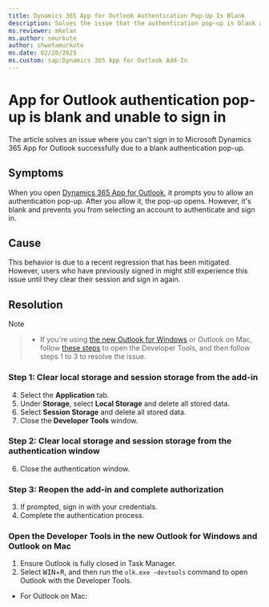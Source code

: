 ```yaml
---
title: Dynamics 365 App for Outlook Authentication Pop-Up Is Blank
description: Solves the issue that the authentication pop-up is blank and you can't sign in to Dynamics 365 App for Outlook.
ms.reviewer: mkelan
ms.author: smurkute
author: shwetamurkute
ms.date: 02/20/2025
ms.custom: sap:Dynamics 365 App for Outlook Add-In
---
```


# App for Outlook authentication pop-up is blank and unable to sign in

The article solves an issue where you can't sign in to Microsoft Dynamics 365 App for Outlook successfully due to a blank authentication pop-up.

## Symptoms

When you open [Dynamics 365 App for Outlook](/dynamics365/outlook-app/overview), it prompts you to allow an authentication pop-up. After you allow it, the pop-up opens. However, it's blank and prevents you from selecting an account to authenticate and sign in.

## Cause

This behavior is due to a recent regression that has been mitigated. However, users who have previously signed in might still experience this issue until they clear their session and sign in again.

## Resolution


> [!NOTE]
>

> - If you're using [the new Outlook for Windows](https://support.microsoft.com/office/switch-to-new-outlook-for-windows-f5fb9e26-af7c-4976-9274-61c6428344e7) or Outlook on Mac, follow [these steps](#open-the-developer-tools-in-the-new-outlook-for-windows-and-outlook-on-mac) to open the Developer Tools, and then follow steps 1 to 3 to resolve the issue.

### Step 1: Clear local storage and session storage from the add-in




4. Select the **Application** tab.
5. Under **Storage**, select **Local Storage** and delete all stored data.
6. Select **Session Storage** and delete all stored data.
7. Close the **Developer Tools** window.

### Step 2: Clear local storage and session storage from the authentication window






6. Close the authentication window.

### Step 3: Reopen the add-in and complete authorization



3. If prompted, sign in with your credentials.
4. Complete the authentication process.

### Open the Developer Tools in the new Outlook for Windows and Outlook on Mac


  1. Ensure Outlook is fully closed in Task Manager.
  2. Select <kbd>WIN</kbd>+<kbd>R</kbd>, and then run the `olk.exe –devtools` command to open Outlook with the Developer Tools.

- For Outlook on Mac:


